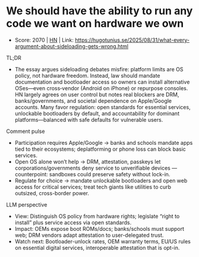# We should have the ability to run any code we want on hardware we own

- Score: 2070 | [HN](https://news.ycombinator.com/item?id=45087396) | Link: https://hugotunius.se/2025/08/31/what-every-argument-about-sideloading-gets-wrong.html

TL;DR
- The essay argues sideloading debates misfire: platform limits are OS policy, not hardware freedom. Instead, law should mandate documentation and bootloader access so owners can install alternative OSes—even cross‑vendor (Android on iPhone) or repurpose consoles. HN largely agrees on user control but notes real blockers are DRM, banks/governments, and societal dependence on Apple/Google accounts. Many favor regulation: open standards for essential services, unlockable bootloaders by default, and accountability for dominant platforms—balanced with safe defaults for vulnerable users.

Comment pulse
- Participation requires Apple/Google → banks and schools mandate apps tied to their ecosystems; deplatforming or phone loss can block basic services.
- Open OS alone won’t help → DRM, attestation, passkeys let corporations/governments deny service to unverifiable devices — counterpoint: sandboxes could preserve safety without lock-in.
- Regulate for choice → mandate unlockable bootloaders and open web access for critical services; treat tech giants like utilities to curb outsized, cross-border power.

LLM perspective
- View: Distinguish OS policy from hardware rights; legislate “right to install” plus service access via open standards.
- Impact: OEMs expose boot ROMs/docs; banks/schools must support web; DRM vendors adapt attestation to user-delegated trust.
- Watch next: Bootloader-unlock rates, OEM warranty terms, EU/US rules on essential digital services, interoperable attestation that is opt-in.
